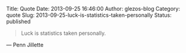 Title: Quote
Date: 2013-09-25 16:46:00
Author: glezos-blog
Category: quote
Slug: 2013-09-25-luck-is-statistics-taken-personally
Status: published

> Luck is statistics taken personally.

&mdash; Penn Jillette
